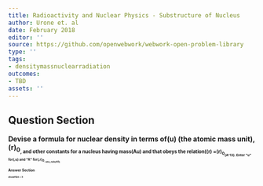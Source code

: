 ```yaml
---
title: Radioactivity and Nuclear Physics - Substructure of Nucleus
author: Urone et. al
date: February 2018
editor: ''
source: https://github.com/openwebwork/webwork-open-problem-library
type: ''
tags:
- densitymassnuclearradiation
outcomes:
- TBD
assets: ''
---
```


## Question Section 

<b>
Devise a formula for nuclear density in terms of(u) (the atomic mass unit),(r)<sub>0<sub>, and other constants for a nucleus having mass(Au) and that obeys the relation((r) =(r)<sub>0<sub>(A^13).
Enter "u" for(,u) and "R" for(,r)<sub>0<sub>:
ans_rule(40)



## Answer Section

showHint = 3